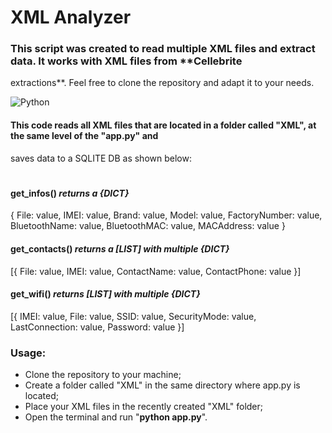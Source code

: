 # XML Analyzer

### This script was created to read multiple XML files and extract data. It works with XML files from **Cellebrite
extractions**. Feel free to clone the repository and adapt it to your needs.

![Python](https://img.shields.io/badge/python-3670A0?style=for-the-badge&logo=python&logoColor=ffdd54)


#### This code reads all XML files that are located in a folder called "XML", at the same level of the "app.py" and
saves data to a SQLITE DB as shown below:
#

#### **get_infos() _returns a {DICT}_**
{
File: value,
IMEI: value,
Brand: value,
Model: value,
FactoryNumber: value,
BluetoothName: value,
BluetoothMAC: value,
MACAddress: value
}

#### **get_contacts() _returns a [LIST] with multiple {DICT}_**
[{
File: value,
IMEI: value,
ContactName: value,
ContactPhone: value
}]

#### **get_wifi() _returns [LIST] with multiple {DICT}_**
[{
IMEI: value,
File: value,
SSID: value,
SecurityMode: value,
LastConnection: value,
Password: value
}]

### Usage:
- Clone the repository to your machine;
- Create a folder called "XML" in the same directory where app.py is located;
- Place your XML files in the recently created "XML" folder;
- Open the terminal and run "**python app.py**".